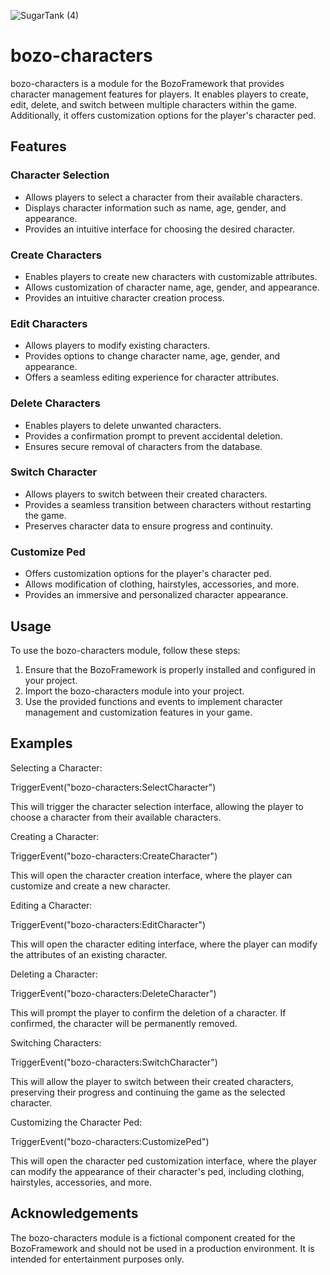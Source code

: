 
![SugarTank (4)](https://github.com/bozo-framework/bozo-characters/assets/112611821/27464e75-ac93-43df-b374-af1ab281586f)

# bozo-characters

bozo-characters is a module for the BozoFramework that provides character management features for players. It enables players to create, edit, delete, and switch between multiple characters within the game. Additionally, it offers customization options for the player's character ped.

## Features

### Character Selection

- Allows players to select a character from their available characters.
- Displays character information such as name, age, gender, and appearance.
- Provides an intuitive interface for choosing the desired character.

### Create Characters

- Enables players to create new characters with customizable attributes.
- Allows customization of character name, age, gender, and appearance.
- Provides an intuitive character creation process.

### Edit Characters

- Allows players to modify existing characters.
- Provides options to change character name, age, gender, and appearance.
- Offers a seamless editing experience for character attributes.

### Delete Characters

- Enables players to delete unwanted characters.
- Provides a confirmation prompt to prevent accidental deletion.
- Ensures secure removal of characters from the database.

### Switch Character

- Allows players to switch between their created characters.
- Provides a seamless transition between characters without restarting the game.
- Preserves character data to ensure progress and continuity.

### Customize Ped

- Offers customization options for the player's character ped.
- Allows modification of clothing, hairstyles, accessories, and more.
- Provides an immersive and personalized character appearance.

## Usage

To use the bozo-characters module, follow these steps:

1. Ensure that the BozoFramework is properly installed and configured in your project.
2. Import the bozo-characters module into your project.
3. Use the provided functions and events to implement character management and customization features in your game.

## Examples

Selecting a Character:

TriggerEvent("bozo-characters:SelectCharacter")

This will trigger the character selection interface, allowing the player to choose a character from their available characters.

Creating a Character:

TriggerEvent("bozo-characters:CreateCharacter")

This will open the character creation interface, where the player can customize and create a new character.

Editing a Character:

TriggerEvent("bozo-characters:EditCharacter")

This will open the character editing interface, where the player can modify the attributes of an existing character.

Deleting a Character:

TriggerEvent("bozo-characters:DeleteCharacter")

This will prompt the player to confirm the deletion of a character. If confirmed, the character will be permanently removed.

Switching Characters:

TriggerEvent("bozo-characters:SwitchCharacter")

This will allow the player to switch between their created characters, preserving their progress and continuing the game as the selected character.

Customizing the Character Ped:

TriggerEvent("bozo-characters:CustomizePed")

This will open the character ped customization interface, where the player can modify the appearance of their character's ped, including clothing, hairstyles, accessories, and more.

## Acknowledgements

The bozo-characters module is a fictional component created for the BozoFramework and should not be used in a production environment. It is intended for entertainment purposes only.

